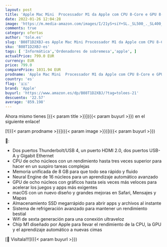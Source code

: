 ```yaml
---
layout: post
title: 'Apple Mac Mini  Processador M1 da Apple com CPU 8‑Core e GPU 8‑Core  8 GB RAM  512 GB SSD   novembro 2020 '
date: 2022-01-26 12:04:28
image: 'https://m.media-amazon.com/images/I/21yS+siY+SL._SL500_._SL400_.jpg'
comments: true
category: ofertas
author: 'tole.es'
slug: 'B08T1D2XBJ-es Apple Mac Mini Processador M1 da Apple com CPU 8‑Core e...'
sku: 'B08T1D2XBJ-es'
tags: [ 'Informática','Ordenadores de sobremesa','apple', ]
actualPrice: 799.0 EUR
currency: EUR
price: 799.0
comparePrice: 1031.94 EUR
prodname: 'Apple Mac Mini  Processador M1 da Apple com CPU 8‑Core e GPU 8‑Core  8 GB RAM  512 GB SSD   novembro 2020 '
country: 'es'
flag: '🇪🇸'
brand: 'Apple'
buyurl: 'https://www.amazon.es/dp/B08T1D2XBJ/?tag=tolees-21'
descuento: '22.57'
average: '859.198'
---
```


Ahora mismo tienes [{{< param title >}}]({{< param buyurl >}}) en el siguiente enlace!

[![{{< param prodname >}}]({{< param image >}})]({{< param buyurl >}})

🔎:

- Dos puertos Thunderbolt/USB 4, un puerto HDMI 2.0, dos puertos USB-A y Gigabit Ethernet
- CPU de ocho núcleos con un rendimiento hasta tres veces superior para hacer en un suspiro tareas complejas
- Memoria unificada de 8 GB para que todo sea rápido y fluido
- Neural Engine de 16 núcleos para un aprendizaje automático avanzado
- GPU de ocho núcleos con gráficos hasta seis veces más veloces para acelerar los juegos y apps más exigentes
- macOS con un nuevo diseño y grandes mejoras en Safari, Mensajes y Mapas
- Almacenamiento SSD megarrápido para abrir apps y archivos al instante
- Sistema de refrigeración avanzado para mantener un rendimiento bestial
- Wifi de sexta generación para una conexión ultraveloz
- Chip M1 diseñado por Apple para llevar el rendimiento de la CPU, la GPU y el aprendizaje automático a nuevas cimas

[🛒 Visítala!!!]({{< param buyurl >}})
